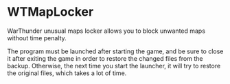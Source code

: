 # WTMapLocker

WarThunder unusual maps locker allows you to block unwanted maps without time penalty.

The program must be launched after starting the game, and be sure to close it after exiting the game in order to restore the changed files from the backup. Otherwise, the next time you start the launcher, it will try to restore the original files, which takes a lot of time.
